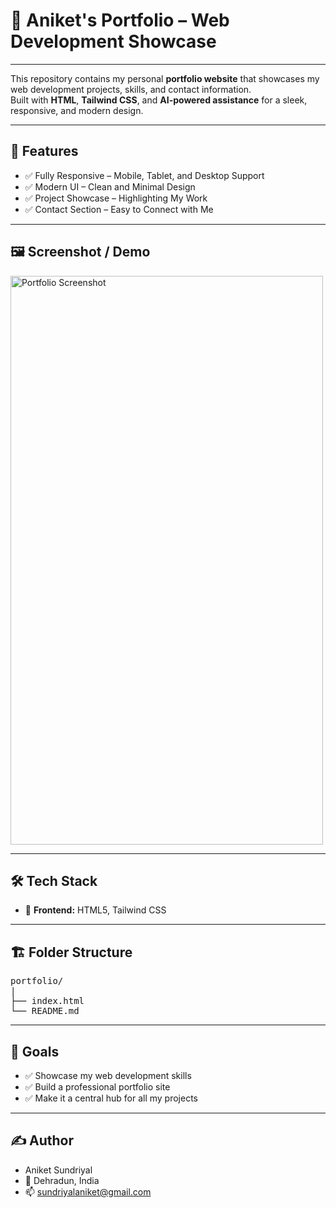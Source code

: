 # 🎨 Aniket's Portfolio – Web Development Showcase  

---

This repository contains my personal **portfolio website** that showcases my web development projects, skills, and contact information.  
Built with **HTML**, **Tailwind CSS**, and **AI-powered assistance** for a sleek, responsive, and modern design.  

---

## 📘 Features  

- ✅ Fully Responsive – Mobile, Tablet, and Desktop Support  
- ✅ Modern UI – Clean and Minimal Design  
- ✅ Project Showcase – Highlighting My Work  
- ✅ Contact Section – Easy to Connect with Me  

---

## 🖼️ Screenshot / Demo  

<img width="500" height="910" alt="Portfolio Screenshot" src="https://github.com/user-attachments/assets/9dfd1235-7b96-4a2e-a086-d326a6450c8e" />  

---

## 🛠️ Tech Stack  

- 🎨 **Frontend:** HTML5, Tailwind CSS  

---

## 🏗️ Folder Structure 

<pre>
portfolio/
|
├── index.html
└── README.md
</pre>

---

## 🌟 Goals

- ✅ Showcase my web development skills
- ✅ Build a professional portfolio site
- ✅ Make it a central hub for all my projects

---

## ✍️ Author

- Aniket Sundriyal
- 📍 Dehradun, India
- 📫 sundriyalaniket@gmail.com
